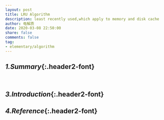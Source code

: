 ```yaml
---
layout: post
title: LRU Algorithm
description: least recently used,which apply to memory and disk cache
author: 电解质
date: 2020-03-08 22:50:00
share: false
comments: false
tag: 
- elementary/algorithm
---
```

## *1.Summary*{:.header2-font}
&emsp;&emsp;
## *3.Introduction*{:.header2-font}
## *4.Reference*{:.header2-font}